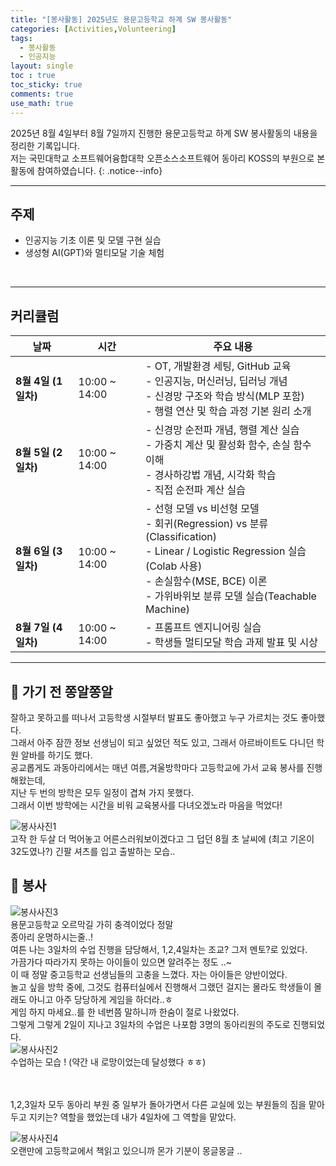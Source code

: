 ```yaml
---
title: "[봉사활동] 2025년도 용문고등학교 하계 SW 봉사활동"
categories: [Activities,Volunteering]
tags:
  - 봉사활동
  - 인공지능
layout: single
toc : true
toc_sticky: true
comments: true
use_math: true
---
```


2025년 8월 4일부터 8월 7일까지 진행한 용문고등학교 하계 SW 봉사활동의 내용을 정리한 기록입니다. <br> 저는 국민대학교 소프트웨어융합대학 오픈소스소프트웨어 동아리 KOSS의 부원으로 본 활동에 참여하였습니다.
{: .notice--info}

---
## 주제
  - 인공지능 기초 이론 및 모델 구현 실습
  - 생성형 AI(GPT)와 멀티모달 기술 체험
 <br>

---

## 커리큘럼

| 날짜 | 시간 | 주요 내용 |
|------|------|-----------|
| **8월 4일 (1일차)** | 10:00 ~ 14:00 | - OT, 개발환경 세팅, GitHub 교육 <br> - 인공지능, 머신러닝, 딥러닝 개념 <br> - 신경망 구조와 학습 방식(MLP 포함) <br> - 행렬 연산 및 학습 과정 기본 원리 소개 |
| **8월 5일 (2일차)** | 10:00 ~ 14:00 | - 신경망 순전파 개념, 행렬 계산 실습 <br> - 가중치 계산 및 활성화 함수, 손실 함수 이해 <br> - 경사하강법 개념, 시각화 학습 <br> - 직접 순전파 계산 실습 |
| **8월 6일 (3일차)** | 10:00 ~ 14:00 | - 선형 모델 vs 비선형 모델 <br> - 회귀(Regression) vs 분류(Classification) <br> - Linear / Logistic Regression 실습(Colab 사용) <br> - 손실함수(MSE, BCE) 이론 <br> - 가위바위보 분류 모델 실습(Teachable Machine) |
| **8월 7일 (4일차)** | 10:00 ~ 14:00 | - 프롬프트 엔지니어링 실습 <br> - 학생들 멀티모달 학습 과제 발표 및 시상 |

---

## 📍 가기 전 쫑알쫑알
잘하고 못하고를 떠나서 고등학생 시절부터 발표도 좋아했고 누구 가르치는 것도 좋아했다. <br>
그래서 아주 잠깐 정보 선생님이 되고 싶었던 적도 있고, 그래서 아르바이트도 다니던 학원 알바를 하기도 했다. <br> 공교롭게도 과동아리에서는 매년 여름,겨울방학마다 고등학교에 가서 교육 봉사를 진행해왔는데, <br>지난 두 번의 방학은 모두 일정이 겹쳐 가지 못했다. <br> 그래서 이번 방학에는 시간을 비워 교육봉사를 다녀오겠노라 마음을 먹었다!
<br>

![봉사사진1](/assets/images/yongmoon_v1.png)  
고작 한 두살 더 먹어놓고 어른스러워보이겠다고 그 덥던 8월 초 날씨에 (최고 기온이 32도였나?) 긴팔 셔츠를 입고 출발하는 모습..<br>


## 📍 봉사
![봉사사진3](/assets/images/yongmoon_v3.png)  
용문고등학교 오르막길 가히 충격이었다 정말<br>
종아리 운명하시는줄..! <br>
여튼 나는 3일차의 수업 진행을 담당해서, 1,2,4일차는 조교? 그저 멘토?로 있었다. <br>
가끔가다 따라가지 못하는 아이들이 있으면 알려주는 정도 ..~<br>
이 때 정말 중고등학교 선생님들의 고충을 느꼈다. 자는 아이들은 양반이었다. <br>놀고 싶을 방학 중에, 그것도 컴퓨터실에서 진행해서 그랬던 걸지는 몰라도 학생들이 몰래도 아니고 아주 당당하게 게임을 하더라..ㅎ <br>게임 하지 마세요..를 한 네번쯤 말하니까 한숨이 절로 나왔었다. <br>
그렇게 그렇게 2일이 지나고 3일차의 수업은 나포함 3명의 동아리원의 주도로 진행되었다. <br>
![봉사사진2](/assets/images/yongmoon_v2.png)  
수업하는 모습 !
(약간 내 로망이었는데 달성했다 ㅎㅎ)

<br>
<br>
1,2,3일차 모두 동아리 부원 중 일부가 돌아가면서 다른 교실에 있는 부원들의 짐을 맡아두고 지키는? 역할을 했었는데 내가 4일차에 그 역할을 맡았다. <br>

![봉사사진4](/assets/images/yongmoon_v4.png)
 <br>
오랜만에 고등학교에서 책읽고 있으니까 몬가 기분이 몽글몽글 ..<br>
